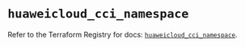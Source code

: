 # `huaweicloud_cci_namespace`

Refer to the Terraform Registry for docs: [`huaweicloud_cci_namespace`](https://registry.terraform.io/providers/huaweicloud/huaweicloud/1.71.1/docs/resources/cci_namespace).
